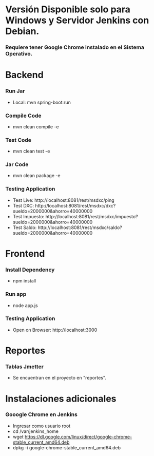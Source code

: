# Versión Disponible solo para Windows y Servidor Jenkins con Debian.
### Requiere tener Google Chrome instalado en el Sistema Operativo.

# Backend

### Run Jar
* Local: mvn spring-boot:run

### Compile Code
* mvn clean compile -e

### Test Code
* mvn clean test -e

### Jar Code
* mvn clean package -e

### Testing Application
* Test Live: http://localhost:8081/rest/msdxc/ping
* Test DXC: http://localhost:8081/rest/msdxc/dxc?sueldo=2000000&ahorro=40000000
* Test Impuesto: http://localhost:8081/rest/msdxc/impuesto?sueldo=2000000&ahorro=40000000
* Test Saldo: http://localhost:8081/rest/msdxc/saldo?sueldo=2000000&ahorro=40000000


# Frontend

### Install Dependency
* npm install

### Run app
* node app.js

### Testing Application
* Open on Browser: http://localhost:3000

# Reportes

### Tablas Jmetter
* Se encuentran en el proyecto en "reportes".

# Instalaciones adicionales

### Gooogle Chrome en Jenkins
* Ingresar como usuario root
* cd /var/jenkins_home
* wget https://dl.google.com/linux/direct/google-chrome-stable_current_amd64.deb
* dpkg -i google-chrome-stable_current_amd64.deb

